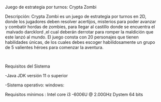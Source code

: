 Juego de estrategia por turnos: Crypta Zombi

Descripción: Crypta Zombi es un juego de estrategia por turnos en 2D, donde los jugadores
deben resolver acertijos, misterios para poder avanzar y combatir hordas de zombies, para 
llegar al castillo donde se encuentra el  malvado darcklord ,el cual deberán derrotar para
romper la maldición que este lanzó al mundo. El juego consta con 20 personajes que tienen 
habilidades únicas, de los cuales debes escoger habilidosamente un grupo de 5 valientes héroes
para comenzar la aventura.

 

Requisitos del Sistema

-Java JDK versión 11 o superior

-Sistema operativo: windows:

Requisitos mínimos : Intel core i3 -6006U @ 2.00GHz Dystem 64 bits

 

